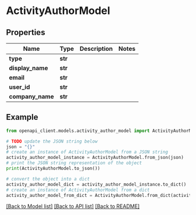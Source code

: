 # ActivityAuthorModel


## Properties

Name | Type | Description | Notes
------------ | ------------- | ------------- | -------------
**type** | **str** |  | 
**display_name** | **str** |  | 
**email** | **str** |  | 
**user_id** | **str** |  | 
**company_name** | **str** |  | 

## Example

```python
from openapi_client.models.activity_author_model import ActivityAuthorModel

# TODO update the JSON string below
json = "{}"
# create an instance of ActivityAuthorModel from a JSON string
activity_author_model_instance = ActivityAuthorModel.from_json(json)
# print the JSON string representation of the object
print(ActivityAuthorModel.to_json())

# convert the object into a dict
activity_author_model_dict = activity_author_model_instance.to_dict()
# create an instance of ActivityAuthorModel from a dict
activity_author_model_from_dict = ActivityAuthorModel.from_dict(activity_author_model_dict)
```
[[Back to Model list]](../README.md#documentation-for-models) [[Back to API list]](../README.md#documentation-for-api-endpoints) [[Back to README]](../README.md)


